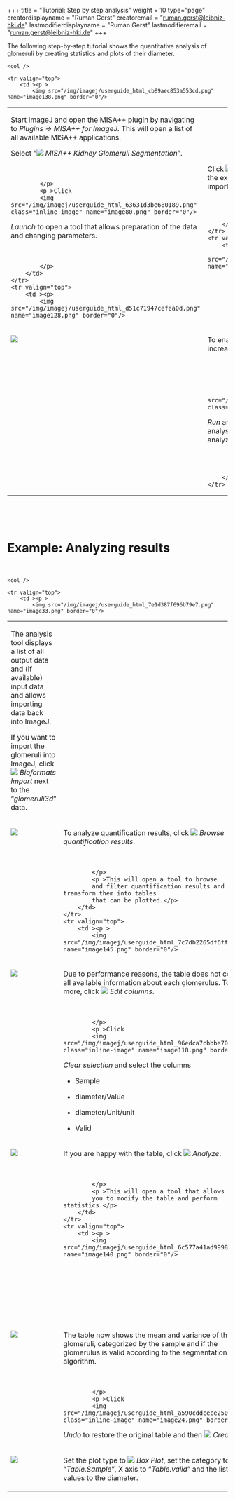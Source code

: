 +++
title = "Tutorial: Step by step analysis"
weight = 10
type="page"
creatordisplayname = "Ruman Gerst"
creatoremail = "ruman.gerst@leibniz-hki.de"
lastmodifierdisplayname = "Ruman Gerst"
lastmodifieremail = "ruman.gerst@leibniz-hki.de"
+++

<p>The following step-by-step tutorial shows the quantitative analysis of glomeruli by creating statistics and plots of their diameter.</p>

<table cellpadding="7" cellspacing="0">
	<col />

	<col />

	<tr valign="top">
		<td ><p >
			<img src="/img/imagej/userguide_html_cb89aec853a553cd.png" name="image138.png" border="0"/>
</p>
		</td>
		<td ><p >
			Start ImageJ and open the MISA++ plugin by navigating to <i>Plugins
			→ MISA++ for ImageJ.</i> This will open a list of all available
			MISA++ applications.
			</p>
			<p >Select “<img class="inline-image" src="/img/imagej/userguide_html_36868a0d47746c46.png" name="image15.png" border="0"/>
<i>MISA++
			Kidney Glomeruli Segmentation</i>”.</p>
			<p ><br/>

			</p>
			<p >Click
			<img src="/img/imagej/userguide_html_63631d3be680189.png" class="inline-image" name="image80.png" border="0"/>
<i>Launch</i>
			to open a tool that allows preparation of the data and changing
			parameters.</p>
			<p ><br/>

			</p>
		</td>
	</tr>
	<tr valign="top">
		<td ><p>
			<img src="/img/imagej/userguide_html_d51c71947cefea0d.png" name="image128.png" border="0"/>
</p>
		</td>
		<td ><p >
			Click
			<img src="/img/imagej/userguide_html_b477416cd79efea5.png" class="inline-image" name="image10.png" border="0"/>
<i>Import
			folder</i> and select the folder that contains the example data
			set to automatically add samples and import images.</p>
			<p ><br/>

			</p>
		</td>
	</tr>
	<tr valign="top">
		<td ><p>
			<img src="/img/imagej/userguide_html_ffb1140b27a42629.png" name="image16.png" border="0"/>
</p>
		</td>
		<td ><p >
			Select the folder that contains our example data set and click
			<i>Open</i>.</p>
			<p ><br/>

			</p>
			<p>Then delete the default sample “<img class="inline-image" src="/img/imagej/userguide_html_e507c96bf16d7da5.png" name="image141.png" border="0"/>
<i>New
			Sample</i>”, as we already imported all necessary data.</p>
		</td>
	</tr>
	<tr valign="top">
		<td ><p>
			<img src="/img/imagej/userguide_html_4d9a02d8fa94c953.png" name="image125.png" border="0"/>
</p>
		</td>
		<td ><p >
			To enable multi-threading, select the
			<img src="/img/imagej/userguide_html_7e9251409421e5be.png" class="inline-image" name="image109.png" border="0"/>
<i>Runtime</i>
			tab and increase the number of threads.</p>
			<p ><br/>

			</p>
			<p >Click
			<img src="/img/imagej/userguide_html_63631d3be680189.png" class="inline-image" name="image76.png" border="0"/>
<i>Run</i>
			and then <i>Run now</i> to start the analysis. After the analysis
			finished, the plugin will ask you to further analyze the results.</p>
			<p ><br/>

			</p>
		</td>
	</tr>
</table>
<h3 class="western"><a name="_bmwm3pe7xyb6"></a><br/>
<br/>

</h3>
<h1>Example: Analyzing results</h1>
<p ><br/>

</p>
<table cellpadding="7" cellspacing="0">
	<col />

	<col />

	<tr valign="top">
		<td ><p >
			<img src="/img/imagej/userguide_html_7e1d387f696b79e7.png" name="image33.png" border="0"/>
</p>
		</td>
		<td ><p >
			The analysis tool displays a list of all output data and (if
			available) input data and allows importing data back into ImageJ.</p>
			<p >If you want to import the
			glomeruli into ImageJ, click
			<img src="/img/imagej/userguide_html_19ddc6399d334fb2.png" class="inline-image" name="image19.png" border="0"/>
<i>Bioformats
			Import</i> next to the “<i>glomeruli3d</i>” data.</p>
		</td>
	</tr>
	<tr valign="top">
		<td ><p >
			<img src="/img/imagej/userguide_html_1f3554799e860fe8.png" name="image105.png" border="0"/>
</p>
		</td>
		<td ><p >
			To analyze quantification results, click
			<img src="/img/imagej/userguide_html_f8c87f207b233901.png" class="inline-image" name="image98.png" border="0"/>
<i>Browse
			quantification results</i>.</p>
			<p ><br/>

			</p>
			<p >This will open a tool to browse
			and filter quantification results and transform them into tables
			that can be plotted.</p>
		</td>
	</tr>
	<tr valign="top">
		<td ><p >
			<img src="/img/imagej/userguide_html_7c7db2265df6ffa2.png" name="image145.png" border="0"/>
</p>
		</td>
		<td ><p >
			To analyze the glomeruli, select
			<img src="/img/imagej/userguide_html_def6d663c94b097e.png" class="inline-image" name="image68.png" border="0"/>
<i>Objects</i>
			in the middle column and then “<img src="/img/imagej/userguide_html_def6d663c94b097e.png" class="inline-image" name="image127.png" border="0"/>
<i>Glomerulus</i>”
			above the table.</p>
		</td>
	</tr>
	<tr valign="top">
		<td ><p >
			<img src="/img/imagej/column_editor.png" name="image139.png" border="0"/>
</p>
		</td>
		<td ><p >
			Due to performance reasons, the table does not contain all
			available information about each glomerulus. To add more, click
						<img src="/img/imagej/userguide_html_60dcc39329925810.png" class="inline-image" name="image92.png" border="0"/>
<i>Edit
			columns</i>.</p>
			<p ><br/>

			</p>
			<p >Click
			<img src="/img/imagej/userguide_html_96edca7cbbbe705d.png" class="inline-image" name="image118.png" border="0"/>
<i>Clear
			selection</i> and select the columns
			</p>
			<ul>
				<li><p >Sample</p>
				<li><p >diameter/Value</p>
				<li><p >diameter/Unit/unit</p>
				<li><p >Valid</p>
			</ul>
		</td>
	</tr>
	<tr valign="top">
		<td ><p >
			<img src="/img/imagej/misaxx_analyzer_table.png" align="bottom"/>
</p>
		</td>
		<td ><p >
			If you are happy with the table, click
			<img src="/img/imagej/userguide_html_f8c87f207b233901.png" class="inline-image" name="image85.png" border="0"/>
<i>Analyze</i>.
						</p>
			<p ><br/>

			</p>
			<p >This will open a tool that allows
			you to modify the table and perform statistics.</p>
		</td>
	</tr>
	<tr valign="top">
		<td ><p >
			<img src="/img/imagej/userguide_html_6c577a41ad99985a.png" name="image140.png" border="0"/>
</p>
		</td>
		<td ><p >
			To calculate mean and variance of the diameter,
			</p>
			<p >select a cell
			in the “diameter/value” column and navigate to
			<img src="/img/imagej/userguide_html_cc4902d6f1dbab6a.png" class="inline-image" name="image32.png" border="0"/>
<i>Add
			column → </i>
			<img src="/img/imagej/userguide_html_18054d0fb7b17680.png" class="inline-image" name="image79.png" border="0"/>
<i>Copy
			selected column.</i> Then click “OK”.</p>
			<p ><br/>

			</p>
			<p ><br/>

			</p>
			<p ><br/>

			</p>
		</td>
	</tr>
	<tr valign="top">
		<td ><p >
			<img src="/img/imagej/userguide_html_45fc33e19f6e192d.png" name="image136.png" border="0"/>
</p>
		</td>
		<td ><p >
			Click “<i>Integrate columns</i>” at the top right corner and
			assign following roles to each column:</p>
			<ul>
				<li><p >Sample:
				<b>Category</b></p>
				<li><p >diameter/unit/unit:
				<b>Ignore</b></p>
				<li><p >diameter/value:
				<b>Average</b></p>
				<li><p >valid:
				<b>Category</b></p>
				<li><p >diameter/value:
				<b>Variance</b></p>
			</ul>
			<p >Click “Calculate”.</p>
		</td>
	</tr>
	<tr valign="top">
		<td ><p >
			<img src="/img/imagej/userguide_html_ef336f90674ef339.png" name="image93.png" border="0"/>
</p>
		</td>
		<td ><p >
			The table now shows the mean and variance of the glomeruli,
			categorized by the sample and if the glomerulus is valid according
			to the segmentation algorithm.</p>
			<p ><br/>

			</p>
			<p >Click
			<img src="/img/imagej/userguide_html_a590cddcece250fa.png" class="inline-image" name="image24.png" border="0"/>
<i>Undo</i>
			to restore the original table and then
			<img src="/img/imagej/userguide_html_f8c87f207b233901.png" class="inline-image" name="image45.png" border="0"/>
<i>Create
			plot</i>.</p>
		</td>
	</tr>
	<tr valign="top">
		<td ><p >
			<img src="/img/imagej/userguide_html_67c0eb0b5ecaaf0d.png" name="image117.png" border="0"/>
</p>
		</td>
		<td ><p >
			Set the plot type to
			<img src="/img/imagej/userguide_html_533bfc54d0d17f9f.png" class="inline-image" name="image110.png" border="0"/>
<i>Box
			Plot</i>, set the category to “<i>Table.Sample</i>”, X axis to
			“<i>Table.valid</i>” and the list of values to the diameter.</p>
		</td>
	</tr>
</table>
